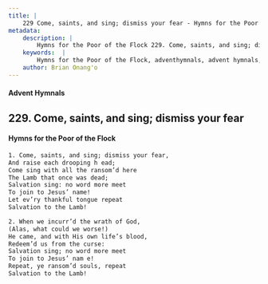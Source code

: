 ```yaml
---
title: |
    229 Come, saints, and sing; dismiss your fear - Hymns for the Poor of the Flock
metadata:
    description: |
        Hymns for the Poor of the Flock 229. Come, saints, and sing; dismiss your fear. Come, saints, and sing; dismiss your fear, And raise each drooping h ead; Come sing with all the ransom’d here  The Lamb that once was dead;  Salvation sing: no word more meet  To join to Jesus’ name! Let ev’ry thankful tongue repeat  Salvation to the Lamb! 
    keywords:  |
        Hymns for the Poor of the Flock, adventhymnals, advent hymnals, Come, saints, and sing; dismiss your fear, Come, saints, and sing; dismiss your fear,, 
    author: Brian Onang'o
---
```


#### Advent Hymnals
## 229. Come, saints, and sing; dismiss your fear
####  Hymns for the Poor of the Flock

```txt
1. Come, saints, and sing; dismiss your fear,
And raise each drooping h ead;
Come sing with all the ransom’d here 
The Lamb that once was dead; 
Salvation sing: no word more meet 
To join to Jesus’ name!
Let ev’ry thankful tongue repeat 
Salvation to the Lamb!

2. When we incurr’d the wrath of God,
(Alas, what could we worse!)
He came, and with His own life’s blood, 
Redeem’d us from the curse:
Salvation sing; no word more meet 
To join to Jesus’ nam e!
Repeat, ye ransom’d souls, repeat 
Salvation to the Lamb!
```